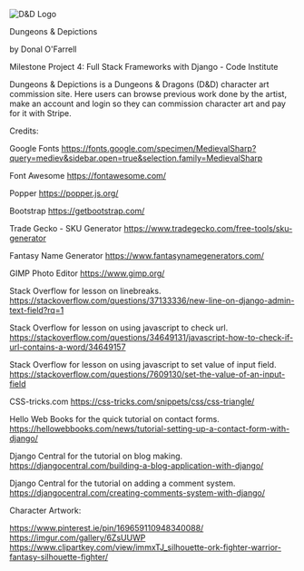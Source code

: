 ![D&D Logo](https://i.pinimg.com/originals/58/f8/5d/58f85dba72c1a344a9da2da92cff6026.jpg)

Dungeons & Depictions

by Donal O'Farrell

Milestone Project 4: Full Stack Frameworks with Django - Code Institute

Dungeons & Depictions is a Dungeons & Dragons (D&D) character art commission site. Here users can browse previous work done by the artist, make an account and login so they can commission character art and pay for it with Stripe.

Credits:

Google Fonts
https://fonts.google.com/specimen/MedievalSharp?query=mediev&sidebar.open=true&selection.family=MedievalSharp

Font Awesome
https://fontawesome.com/

Popper
https://popper.js.org/

Bootstrap
https://getbootstrap.com/

Trade Gecko - SKU Generator
https://www.tradegecko.com/free-tools/sku-generator

Fantasy Name Generator
https://www.fantasynamegenerators.com/

GIMP Photo Editor
https://www.gimp.org/

Stack Overflow for lesson on linebreaks.
https://stackoverflow.com/questions/37133336/new-line-on-django-admin-text-field?rq=1

Stack Overflow for lesson on using javascript to check url.
https://stackoverflow.com/questions/34649131/javascript-how-to-check-if-url-contains-a-word/34649157

Stack Overflow for lesson on using javascript to set value of input field.
https://stackoverflow.com/questions/7609130/set-the-value-of-an-input-field

CSS-tricks.com
https://css-tricks.com/snippets/css/css-triangle/

Hello Web Books for the quick tutorial on contact forms.
https://hellowebbooks.com/news/tutorial-setting-up-a-contact-form-with-django/

Django Central for the tutorial on blog making.
https://djangocentral.com/building-a-blog-application-with-django/

Django Central for the tutorial on adding a comment system.
https://djangocentral.com/creating-comments-system-with-django/


Character Artwork:

https://www.pinterest.ie/pin/169659110948340088/
https://imgur.com/gallery/6ZsUUWP
https://www.clipartkey.com/view/immxTJ_silhouette-ork-fighter-warrior-fantasy-silhouette-fighter/
